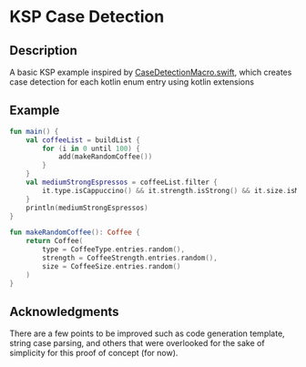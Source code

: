 # KSP Case Detection

## Description

A basic KSP example inspired by [CaseDetectionMacro.swift](https://github.com/apple/swift-syntax/blob/7131e3b316875973abd7a0f45478d710f680143d/Examples/Sources/MacroExamples/Implementation/Member/CaseDetectionMacro.swift), which creates case detection for each kotlin enum entry using kotlin extensions

## Example

~~~kotlin
fun main() {
    val coffeeList = buildList {
        for (i in 0 until 100) {
            add(makeRandomCoffee())
        }
    }
    val mediumStrongEspressos = coffeeList.filter {
        it.type.isCappuccino() && it.strength.isStrong() && it.size.isMedium()
    }
    println(mediumStrongEspressos)
}

fun makeRandomCoffee(): Coffee {
    return Coffee(
        type = CoffeeType.entries.random(),
        strength = CoffeeStrength.entries.random(),
        size = CoffeeSize.entries.random()
    )
}
~~~

## Acknowledgments
There are a few points to be improved such as code generation template, string case parsing, and others that were overlooked for the sake of simplicity for this proof of concept (for now).
